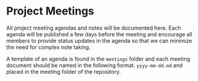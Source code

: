 # Project Meetings

All project meeting agendas and notes will be documented here. Each agenda will
be published a few days before the meeting and encourage all members to provide
status updates in the agenda so that we can minimize the need for complex note
taking.

A template of an agenda is found in the `meetings` folder and each meeting
document should be named in the following format. `yyyy-mm-dd.md` and placed in
the meeting folder of the repository.
